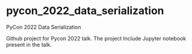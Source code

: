 # pycon_2022_data_serialization
PyCon 2022 Data Serialization

Github project for Pycon 2022 talk. The project Include Jupyter notebook present in the talk.
